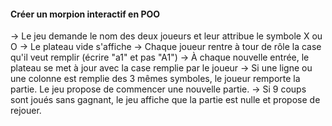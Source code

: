 #### Créer un morpion interactif en POO

-> Le jeu demande le nom des deux joueurs et leur attribue le symbole X ou O
-> Le plateau vide s'affiche
-> Chaque joueur rentre à tour de rôle la case qu'il veut remplir (écrire "a1" et pas "A1")
-> À chaque nouvelle entrée, le plateau se met à jour avec la case remplie par le joueur
-> Si une ligne ou une colonne est remplie des 3 mêmes symboles, le joueur remporte la partie. Le jeu propose de commencer une nouvelle partie.
-> Si 9 coups sont joués sans gagnant, le jeu affiche que la partie est nulle et propose de rejouer.